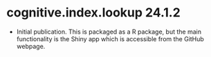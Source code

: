# cognitive.index.lookup 24.1.2

* Initial publication. This is packaged as a R package, but the main functionality is the Shiny app which is accessible from the GitHub webpage.
